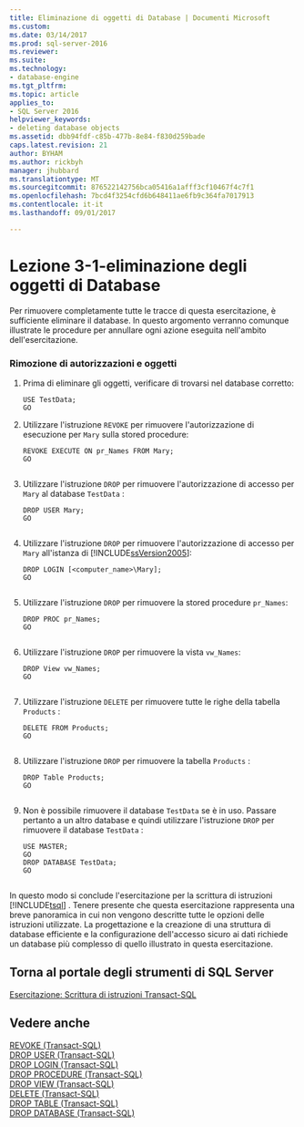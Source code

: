 ```yaml
---
title: Eliminazione di oggetti di Database | Documenti Microsoft
ms.custom: 
ms.date: 03/14/2017
ms.prod: sql-server-2016
ms.reviewer: 
ms.suite: 
ms.technology:
- database-engine
ms.tgt_pltfrm: 
ms.topic: article
applies_to:
- SQL Server 2016
helpviewer_keywords:
- deleting database objects
ms.assetid: dbb94fdf-c85b-477b-8e84-f830d259bade
caps.latest.revision: 21
author: BYHAM
ms.author: rickbyh
manager: jhubbard
ms.translationtype: MT
ms.sourcegitcommit: 876522142756bca05416a1afff3cf10467f4c7f1
ms.openlocfilehash: 7bcd4f3254cfd6b648411ae6fb9c364fa7017913
ms.contentlocale: it-it
ms.lasthandoff: 09/01/2017

---
```

# <a name="lesson-3-1---deleting-database-objects"></a>Lezione 3-1-eliminazione degli oggetti di Database
Per rimuovere completamente tutte le tracce di questa esercitazione, è sufficiente eliminare il database. In questo argomento verranno comunque illustrate le procedure per annullare ogni azione eseguita nell'ambito dell'esercitazione.  
  
### <a name="removing-permissions-and-objects"></a>Rimozione di autorizzazioni e oggetti  
  
1.  Prima di eliminare gli oggetti, verificare di trovarsi nel database corretto:  
  
    ```  
    USE TestData;  
    GO  
    ```  
  
2.  Utilizzare l'istruzione `REVOKE` per rimuovere l'autorizzazione di esecuzione per `Mary` sulla stored procedure:  
  
    ```  
    REVOKE EXECUTE ON pr_Names FROM Mary;  
    GO  
  
    ```  
  
3.  Utilizzare l'istruzione `DROP` per rimuovere l'autorizzazione di accesso per `Mary` al database `TestData` :  
  
    ```  
    DROP USER Mary;  
    GO  
  
    ```  
  
4.  Utilizzare l'istruzione `DROP` per rimuovere l'autorizzazione di accesso per `Mary` all'istanza di [!INCLUDE[ssVersion2005](../includes/ssversion2005-md.md)]:  
  
    ```  
    DROP LOGIN [<computer_name>\Mary];  
    GO  
  
    ```  
  
5.  Utilizzare l'istruzione `DROP` per rimuovere la stored procedure `pr_Names`:  
  
    ```  
    DROP PROC pr_Names;  
    GO  
  
    ```  
  
6.  Utilizzare l'istruzione `DROP` per rimuovere la vista `vw_Names`:  
  
    ```  
    DROP View vw_Names;  
    GO  
  
    ```  
  
7.  Utilizzare l'istruzione `DELETE` per rimuovere tutte le righe della tabella `Products` :  
  
    ```  
    DELETE FROM Products;  
    GO  
  
    ```  
  
8.  Utilizzare l'istruzione `DROP` per rimuovere la tabella `Products` :  
  
    ```  
    DROP Table Products;  
    GO  
  
    ```  
  
9. Non è possibile rimuovere il database `TestData` se è in uso. Passare pertanto a un altro database e quindi utilizzare l'istruzione `DROP` per rimuovere il database `TestData` :  
  
    ```  
    USE MASTER;  
    GO  
    DROP DATABASE TestData;  
    GO  
  
    ```  
  
In questo modo si conclude l'esercitazione per la scrittura di istruzioni [!INCLUDE[tsql](../includes/tsql-md.md)] . Tenere presente che questa esercitazione rappresenta una breve panoramica in cui non vengono descritte tutte le opzioni delle istruzioni utilizzate. La progettazione e la creazione di una struttura di database efficiente e la configurazione dell'accesso sicuro ai dati richiede un database più complesso di quello illustrato in questa esercitazione.  
  
## <a name="return-to-sql-server-tools-portal"></a>Torna al portale degli strumenti di SQL Server  
[Esercitazione: Scrittura di istruzioni Transact-SQL](../t-sql/tutorial-writing-transact-sql-statements.md)  
  
## <a name="see-also"></a>Vedere anche  
[REVOKE &#40;Transact-SQL&#41;](../t-sql/statements/revoke-transact-sql.md)  
[DROP USER &#40;Transact-SQL&#41;](../t-sql/statements/drop-user-transact-sql.md)  
[DROP LOGIN &#40;Transact-SQL&#41;](../t-sql/statements/drop-login-transact-sql.md)  
[DROP PROCEDURE &#40;Transact-SQL&#41;](../t-sql/statements/drop-procedure-transact-sql.md)  
[DROP VIEW &#40;Transact-SQL&#41;](../t-sql/statements/drop-view-transact-sql.md)  
[DELETE &#40;Transact-SQL&#41;](../t-sql/statements/delete-transact-sql.md)  
[DROP TABLE &#40;Transact-SQL&#41;](../t-sql/statements/drop-table-transact-sql.md)  
[DROP DATABASE &#40;Transact-SQL&#41;](../t-sql/statements/drop-database-transact-sql.md)  
  
  
  

